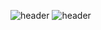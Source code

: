 ![header](https://capsule-render.vercel.app/api?type=waving&color=60C738&text=Welcome%20to%20Jihub!&fontColor=2C8E39&fontAlignY=36)
![header](https://www.credly.com/badges/c3df2db0-0769-47b7-a5a1-0f1dbe44520b/public_url)
<!--
**Jiho001/Jiho001** is a ✨ _special_ ✨ repository because its `README.md` (this file) appears on your GitHub profile.

Here are some ideas to get you started:

- 🔭 I’m currently working on ...
- 🌱 I’m currently learning ...
- 👯 I’m looking to collaborate on ...
- 🤔 I’m looking for help with ...
- 💬 Ask me about ...
- 📫 How to reach me: ...
- 😄 Pronouns: ...
- ⚡ Fun fact: ...
-->
